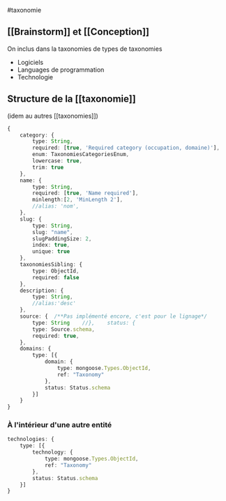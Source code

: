 #taxonomie 

## [[Brainstorm]] et [[Conception]]

On inclus dans la taxonomies de types de taxonomies
- Logiciels
- Languages de programmation
- Technologie 

## Structure de la [[taxonomie]]
(idem au autres [[taxonomies]])
```typescript
{  
    category: {  
        type: String,  
        required: [true, 'Required category (occupation, domaine)'],  
        enum: TaxonomiesCategoriesEnum,  
        lowercase: true,
        trim: true
    },  
    name: {  
        type: String,  
        required: [true, 'Name required'],
        minlength:[2, 'MinLength 2'],
        //alias: 'nom',  
    },  
    slug: {  
        type: String,  
        slug: "name",  
        slugPaddingSize: 2,  
        index: true,  
        unique: true  
    }, 
    taxonomiesSibling: {  
        type: ObjectId,  
        required: false
    },  
    description: {  
        type: String,  
        //alias:'desc'  
    },  
    source: {  /**Pas implémenté encore, c'est pour le lignage*/
        type: String    //},    status: {  
        type: Source.schema,  
        required: true,  
    },
	domains: {
	    type: [{
	        domain: {
	            type: mongoose.Types.ObjectId,
	            ref: "Taxonomy"
	        },
	        status: Status.schema
	    }]
	}
}
```

### À l'intérieur d'une autre entité

```typescript
technologies: {
    type: [{
        technology: {
            type: mongoose.Types.ObjectId,
            ref: "Taxonomy"
        },
        status: Status.schema
    }]
}
```
